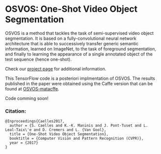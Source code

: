 # OSVOS: One-Shot Video Object Segmentation

OSVOS is a method that tackles the task of semi-supervised video object segmentation. It is based on a fully-convolutional neural network architecture that is able to successively transfer generic semantic information, learned on ImageNet, to the task of foreground segmentation, and finally to learning the appearance of a single annotated object of the test sequence (hence one-shot).

Check our [project page](http://www.vision.ee.ethz.ch/~cvlsegmentation/osvos) for additional information.

This TensorFlow code is a posteriori implmentation of OSVOS. The results published in the paper were obtained using the Caffe version that can be found at [OSVOS-matacffe](https://github.com/kmaninis/OSVOS-matcaffe).

Code comming soon!

### Citation:
    @Inproceedings{Caelles2017,
      author = {S. Caelles and K.-K. Maninis and J. Pont-Tuset and L. Leal-Taix\'e and D. Cremers and L. {Van Gool},
      title = {One-Shot Video Object Segmentation},
      booktitle = {Computer Vision and Pattern Recognition (CVPR)},
      year = {2017}
    }
